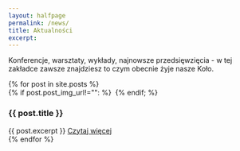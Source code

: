 ```yaml
---
layout: halfpage
permalink: /news/
title: Aktualności
excerpt: 
---
```

Konferencje, warsztaty, wykłady, najnowsze przedsięwzięcia - w tej zakładce zawsze znajdziesz to czym obecnie żyje nasze Koło. 

<div>
<section class="features">
{% for post in site.posts %}
	<article>	
		{% if post.post_img_url!="": %}
    		<a href="{{ post.url }}" class="image"><img src="{{ post.post_img_url }}" alt="" /></a>
    	{% endif; %}
		<h3 class="major">{{ post.title }}</h3>
		{{ post.excerpt }}
		<a href="{{ post.url }}" class="special">Czytaj więcej</a>		
    </article>
{% endfor %}
</section>	
</div>